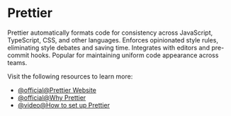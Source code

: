 # Prettier

Prettier automatically formats code for consistency across JavaScript, TypeScript, CSS, and other languages. Enforces opinionated style rules, eliminating style debates and saving time. Integrates with editors and pre-commit hooks. Popular for maintaining uniform code appearance across teams.

Visit the following resources to learn more:

- [@official@Prettier Website](https://prettier.io)
- [@official@Why Prettier](https://prettier.io/docs/en/why-prettier.html)
- [@video@How to set up Prettier](https://www.youtube.com/watch?v=DqfQ4DPnRqI)